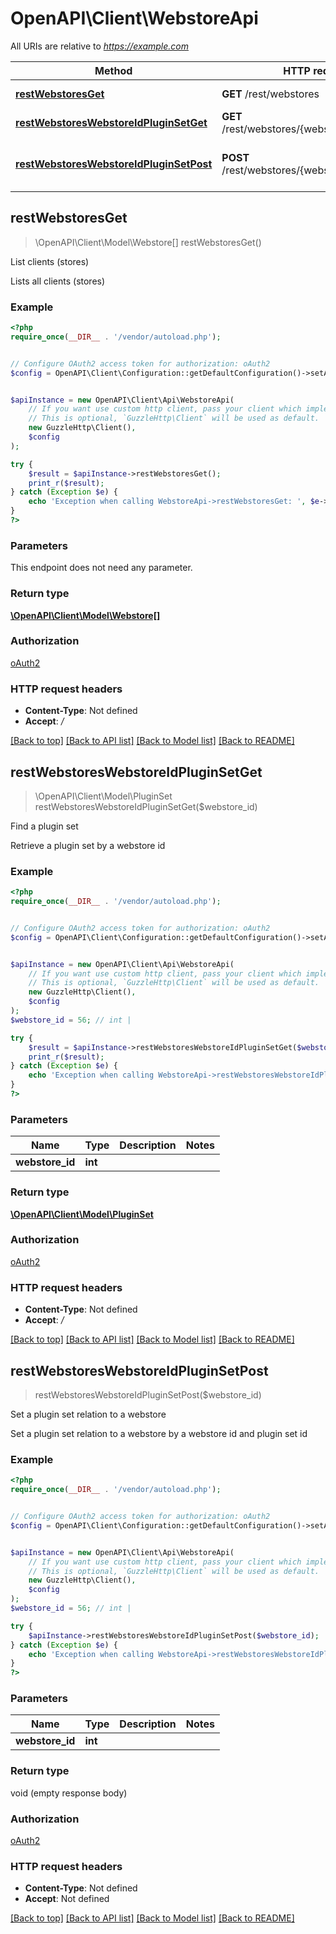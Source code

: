 # OpenAPI\Client\WebstoreApi

All URIs are relative to *https://example.com*

Method | HTTP request | Description
------------- | ------------- | -------------
[**restWebstoresGet**](WebstoreApi.md#restWebstoresGet) | **GET** /rest/webstores | List clients (stores)
[**restWebstoresWebstoreIdPluginSetGet**](WebstoreApi.md#restWebstoresWebstoreIdPluginSetGet) | **GET** /rest/webstores/{webstoreId}/plugin_set | Find a plugin set
[**restWebstoresWebstoreIdPluginSetPost**](WebstoreApi.md#restWebstoresWebstoreIdPluginSetPost) | **POST** /rest/webstores/{webstoreId}/plugin_set | Set a plugin set relation to a webstore



## restWebstoresGet

> \OpenAPI\Client\Model\Webstore[] restWebstoresGet()

List clients (stores)

Lists all clients (stores)

### Example

```php
<?php
require_once(__DIR__ . '/vendor/autoload.php');


// Configure OAuth2 access token for authorization: oAuth2
$config = OpenAPI\Client\Configuration::getDefaultConfiguration()->setAccessToken('YOUR_ACCESS_TOKEN');


$apiInstance = new OpenAPI\Client\Api\WebstoreApi(
    // If you want use custom http client, pass your client which implements `GuzzleHttp\ClientInterface`.
    // This is optional, `GuzzleHttp\Client` will be used as default.
    new GuzzleHttp\Client(),
    $config
);

try {
    $result = $apiInstance->restWebstoresGet();
    print_r($result);
} catch (Exception $e) {
    echo 'Exception when calling WebstoreApi->restWebstoresGet: ', $e->getMessage(), PHP_EOL;
}
?>
```

### Parameters

This endpoint does not need any parameter.

### Return type

[**\OpenAPI\Client\Model\Webstore[]**](../Model/Webstore.md)

### Authorization

[oAuth2](../../README.md#oAuth2)

### HTTP request headers

- **Content-Type**: Not defined
- **Accept**: */*

[[Back to top]](#) [[Back to API list]](../../README.md#documentation-for-api-endpoints)
[[Back to Model list]](../../README.md#documentation-for-models)
[[Back to README]](../../README.md)


## restWebstoresWebstoreIdPluginSetGet

> \OpenAPI\Client\Model\PluginSet restWebstoresWebstoreIdPluginSetGet($webstore_id)

Find a plugin set

Retrieve a plugin set by a webstore id

### Example

```php
<?php
require_once(__DIR__ . '/vendor/autoload.php');


// Configure OAuth2 access token for authorization: oAuth2
$config = OpenAPI\Client\Configuration::getDefaultConfiguration()->setAccessToken('YOUR_ACCESS_TOKEN');


$apiInstance = new OpenAPI\Client\Api\WebstoreApi(
    // If you want use custom http client, pass your client which implements `GuzzleHttp\ClientInterface`.
    // This is optional, `GuzzleHttp\Client` will be used as default.
    new GuzzleHttp\Client(),
    $config
);
$webstore_id = 56; // int | 

try {
    $result = $apiInstance->restWebstoresWebstoreIdPluginSetGet($webstore_id);
    print_r($result);
} catch (Exception $e) {
    echo 'Exception when calling WebstoreApi->restWebstoresWebstoreIdPluginSetGet: ', $e->getMessage(), PHP_EOL;
}
?>
```

### Parameters


Name | Type | Description  | Notes
------------- | ------------- | ------------- | -------------
 **webstore_id** | **int**|  |

### Return type

[**\OpenAPI\Client\Model\PluginSet**](../Model/PluginSet.md)

### Authorization

[oAuth2](../../README.md#oAuth2)

### HTTP request headers

- **Content-Type**: Not defined
- **Accept**: */*

[[Back to top]](#) [[Back to API list]](../../README.md#documentation-for-api-endpoints)
[[Back to Model list]](../../README.md#documentation-for-models)
[[Back to README]](../../README.md)


## restWebstoresWebstoreIdPluginSetPost

> restWebstoresWebstoreIdPluginSetPost($webstore_id)

Set a plugin set relation to a webstore

Set a plugin set relation to a webstore by a webstore id and plugin set id

### Example

```php
<?php
require_once(__DIR__ . '/vendor/autoload.php');


// Configure OAuth2 access token for authorization: oAuth2
$config = OpenAPI\Client\Configuration::getDefaultConfiguration()->setAccessToken('YOUR_ACCESS_TOKEN');


$apiInstance = new OpenAPI\Client\Api\WebstoreApi(
    // If you want use custom http client, pass your client which implements `GuzzleHttp\ClientInterface`.
    // This is optional, `GuzzleHttp\Client` will be used as default.
    new GuzzleHttp\Client(),
    $config
);
$webstore_id = 56; // int | 

try {
    $apiInstance->restWebstoresWebstoreIdPluginSetPost($webstore_id);
} catch (Exception $e) {
    echo 'Exception when calling WebstoreApi->restWebstoresWebstoreIdPluginSetPost: ', $e->getMessage(), PHP_EOL;
}
?>
```

### Parameters


Name | Type | Description  | Notes
------------- | ------------- | ------------- | -------------
 **webstore_id** | **int**|  |

### Return type

void (empty response body)

### Authorization

[oAuth2](../../README.md#oAuth2)

### HTTP request headers

- **Content-Type**: Not defined
- **Accept**: Not defined

[[Back to top]](#) [[Back to API list]](../../README.md#documentation-for-api-endpoints)
[[Back to Model list]](../../README.md#documentation-for-models)
[[Back to README]](../../README.md)

